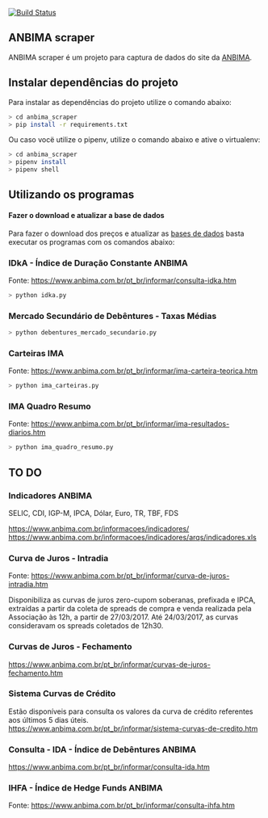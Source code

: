 [![Build Status](https://travis-ci.org/royopa/anbima-scraper.svg?branch=master)](https://travis-ci.org/royopa/anbima-scraper)

ANBIMA scraper
--------------

ANBIMA scraper é um projeto para captura de dados do site da [ANBIMA](https://www.anbima.com.br/).

## Instalar dependências do projeto

Para instalar as dependências do projeto utilize o comando abaixo:

```sh
> cd anbima_scraper
> pip install -r requirements.txt
```

Ou caso vocë utilize o pipenv, utilize o comando abaixo e ative o virtualenv:

```sh
> cd anbima_scraper
> pipenv install
> pipenv shell
```

## Utilizando os programas

#### Fazer o download e atualizar a base de dados

Para fazer o download dos preços e atualizar as [bases de dados](https://github.com/royopa/anbima-scraper/blob/master/bases/) basta executar os programas com os comandos abaixo:

### IDkA - Índice de Duração Constante ANBIMA
Fonte: https://www.anbima.com.br/pt_br/informar/consulta-idka.htm
```sh
> python idka.py
```

### Mercado Secundário de Debêntures - Taxas Médias

```sh
> python debentures_mercado_secundario.py
```

### Carteiras IMA
Fonte: https://www.anbima.com.br/pt_br/informar/ima-carteira-teorica.htm

```sh
> python ima_carteiras.py
```

### IMA Quadro Resumo
Fonte: https://www.anbima.com.br/pt_br/informar/ima-resultados-diarios.htm


```sh
> python ima_quadro_resumo.py
```

## TO DO

### Indicadores ANBIMA

SELIC, CDI, IGP-M, IPCA, Dólar, Euro, TR, TBF, FDS

https://www.anbima.com.br/informacoes/indicadores/
https://www.anbima.com.br/informacoes/indicadores/arqs/indicadores.xls


### Curva de Juros - Intradia
Fonte: https://www.anbima.com.br/pt_br/informar/curva-de-juros-intradia.htm

Disponibiliza as curvas de juros zero-cupom soberanas, prefixada e IPCA, extraídas a partir da coleta de spreads de compra e venda realizada pela Associação às 12h, a partir de 27/03/2017. Até 24/03/2017, as curvas consideravam os spreads coletados de 12h30.


### Curvas de Juros - Fechamento
https://www.anbima.com.br/pt_br/informar/curvas-de-juros-fechamento.htm


### Sistema Curvas de Crédito
Estão disponíveis para consulta os valores da curva de crédito referentes aos últimos 5 dias úteis. 
https://www.anbima.com.br/pt_br/informar/sistema-curvas-de-credito.htm

### Consulta - IDA - Índice de Debêntures ANBIMA
https://www.anbima.com.br/pt_br/informar/consulta-ida.htm



### IHFA - Índice de Hedge Funds ANBIMA
Fonte: https://www.anbima.com.br/pt_br/informar/consulta-ihfa.htm

